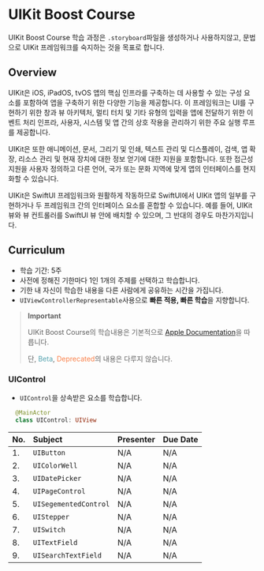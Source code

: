 # UIKit Boost Course

UIKit Boost Course 학습 과정은 `.storyboard`파일을 생성하거나 사용하지않고, 문법으로 UIKit 프레임워크를 숙지하는 것을 목표로 합니다.

## Overview

UIKit은 iOS, iPadOS, tvOS 앱의 핵심 인프라를 구축하는 데 사용할 수 있는 구성 요소를 포함하여 앱을 구축하기 위한 다양한 기능을 제공합니다. 이 프레임워크는 UI를 구현하기 위한 창과 뷰 아키텍처, 멀티 터치 및 기타 유형의 입력을 앱에 전달하기 위한 이벤트 처리 인프라, 사용자, 시스템 및 앱 간의 상호 작용을 관리하기 위한 주요 실행 루프를 제공합니다.

UIKit은 또한 애니메이션, 문서, 그리기 및 인쇄, 텍스트 관리 및 디스플레이, 검색, 앱 확장, 리소스 관리 및 현재 장치에 대한 정보 얻기에 대한 지원을 포함합니다. 또한 접근성 지원을 사용자 정의하고 다른 언어, 국가 또는 문화 지역에 맞게 앱의 인터페이스를 현지화할 수 있습니다.

UIKit은 SwiftUI 프레임워크와 원활하게 작동하므로 SwiftUI에서 UIKit 앱의 일부를 구현하거나 두 프레임워크 간의 인터페이스 요소를 혼합할 수 있습니다. 예를 들어, UIKit 뷰와 뷰 컨트롤러를 SwiftUI 뷰 안에 배치할 수 있으며, 그 반대의 경우도 마찬가지입니다.

## Curriculum

- 학습 기간: 5주
- 사전에 정해진 기한마다 1인 1개의 주제를 선택하고 학습합니다.
- 기한 내 자신이 학습한 내용을 다른 사람에게 공유하는 시간을 가집니다.
- `UIViewControllerRepresentable`사용으로 **빠른 적용, 빠른 학습**을 지향합니다.

> **Important**
>
> UIKit Boost Course의 학습내용은 기본적으로 [Apple Documentation](https://developer.apple.com/documentation/uikit)을 따릅니다.
>
> 단, <span style="color: #58A4B0">Beta</span>, <span style="color: #FA824C">Deprecated</span>의 내용은 다루지 않습니다.

### UIControl

- `UIControl`을 상속받은 요소를 학습합니다.

```Swift
  @MainActor
  class UIControl: UIView
```

| No. | Subject     | Presenter          | Due Date|
| :-- | :------- | :-------------------- |:------- |
| 1. | `UIButton` | N/A | N/A |
| 2. | `UIColorWell` | N/A | N/A |
| 3. | `UIDatePicker` | N/A | N/A |
| 4. | `UIPageControl` | N/A | N/A |
| 5. | `UISegementedControl` | N/A | N/A |
| 6. | `UIStepper` | N/A | N/A |
| 7. | `UISwitch` | N/A | N/A |
| 8. | `UITextField` | N/A | N/A |
| 9. | `UISearchTextField` | N/A | N/A |
